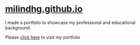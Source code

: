 # [milindhg.github.io](http://milindhg.github.io)
I made a portfolio to showcase my professional and educational background.

Please [click here](http://milindhg.github.io) to visit my portfolio 

